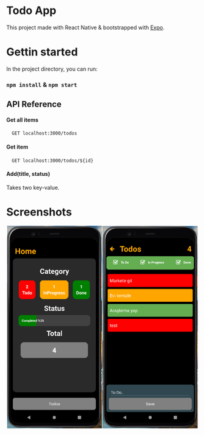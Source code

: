 
# Todo App

This project made with React Native & bootstrapped with [Expo](https://docs.expo.dev/get-started/create-a-new-app/).

# Gettin started

In the project directory, you can run:

### `npm install` & `npm start` 


## API Reference

#### Get all items

```http
  GET localhost:3000/todos
```


#### Get item

```http
  GET localhost:3000/todos/${id}
```

#### Add(title, status)

Takes two key-value.


# Screenshots

![screen](screen.jpg)
